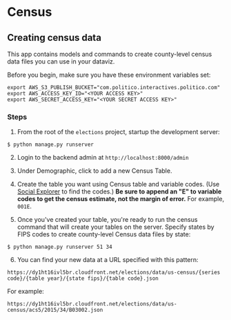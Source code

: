 # Census

## Creating census data

This app contains models and commands to create county-level census data files you can use in your dataviz.

Before you begin, make sure you have these environment variables set:

```
export AWS_S3_PUBLISH_BUCKET="com.politico.interactives.politico.com"
export AWS_ACCESS_KEY_ID="<YOUR ACCESS KEY>"
export AWS_SECRET_ACCESS_KEY="<YOUR SECRET ACCESS KEY>"
```

### Steps

1. From the root of the `elections` project, startup the development server:

  ```
  $ python manage.py runserver
  ```

2. Login to the backend admin at `http://localhost:8000/admin`

3. Under Demographic, click to add a new Census Table.

4. Create the table you want using Census table and variable codes. (Use [Social Explorer](https://www.socialexplorer.com/explore/tables) to find the codes.) **Be sure to append an "E" to variable codes to get the census estimate, not the margin of error.** For example, `001E`.

5. Once you've created your table, you're ready to run the census command that will create your tables on the server. Specify states by FIPS codes to create county-level Census data files by state:

  ```
  $ python manage.py runserver 51 34
  ```
6. You can find your new data at a URL specified with this pattern:

  ```
  https://dy1ht16ivl5br.cloudfront.net/elections/data/us-census/{series code}/{table year}/{state fips}/{table code}.json
  ```

  For example:
  ```
  https://dy1ht16ivl5br.cloudfront.net/elections/data/us-census/acs5/2015/34/B03002.json
  ```
